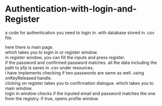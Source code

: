 # Authentication-with-login-and-Register

a code for authentication you need to login in. with database stored in .csv file.

here there is main page.   
which takes you to login in or register window.  
in register window, you can fill the inputs and press register.  
if the password and confirmed password matches. all the data including the path to pfp is saves in .csv under resources.  
i have implements checking if two passwords are same as well. using onKeyReleased handle.  
clicking on register takes you to confirmation dialogue. which takes you to main window.  
login in window checks if the inputed email and password matches the one from the registry. if true, opens profile window.
